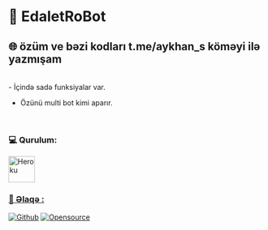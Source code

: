 # **🐺 EdaletRoBot**

## **🌐 özüm ve bəzi kodları t.me/aykhan_s köməyi ilə yazmışam**
</br>
- İçində sadə funksiyalar var.

- Özünü multi bot kimi aparır.
</br>


### **💻 Qurulum:**

<p><a href="https://heroku.com/deploy?template=https://github.com/Fakebody31/edaletasistan"><img alt="Heroku" width="52px" src="https://www.nicepng.com/png/full/223-2233246_heroku-logo-salesforce-heroku.png"></p>

### **📡 Əlaqə :**

[![Github](https://img.shields.io/badge/Github-525252?style=for-the-badge&logo=github)](https://github.com/EdaletRoBot) [![Opensource](https://img.shields.io/badge/Telegram-2CA5E0?style=for-the-badge&logo=telegram&logoColor=white)](https://t.me/edalet_22)

</br>
